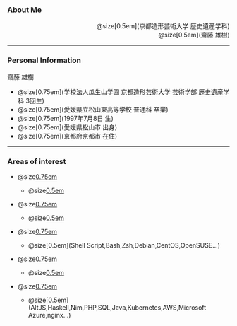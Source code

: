 ### About Me

<div style="text-align: right">
  @size[0.5em](京都造形芸術大学 歴史遺産学科)<br>
  @size[0.5em](齋藤 雄樹)
</div>

---

### Personal Information

<div style="text-align: left">
  齋藤 雄樹
</div>

- @size[0.75em](学校法人瓜生山学園 京都造形芸術大学 芸術学部 歴史遺産学科 3回生)
- @size[0.75em](愛媛県立松山東高等学校 普通科 卒業)
- @size[0.75em](1997年7月8日 生)
- @size[0.75em](愛媛県松山市 出身)
- @size[0.75em](京都府京都市 在住)
---

### Areas of interest

- @size[0.75em](Web・クラウド等の技術)
  - @size[0.5em](Firebase,GCP,GAS,JavaScript,TypeScript...)
- @size[0.75em](仮想化技術)
  - @size[0.5em](Vagrant,Docker...)
- @size[0.75em](Linux・コンソール系技術)
  - @size[0.5em](Shell Script,Bash,Zsh,Debian,CentOS,OpenSUSE...)
- @size[0.75em](デザイン系技術)
  - @size[0.5em](Photoshop,Illustrator,ClipStudio,Inkscape,GIMP...)
  
- @size[0.75em](まだ触れたことのない技術)
  - @size[0.5em](AltJS,Haskell,Nim,PHP,SQL,Java,Kubernetes,AWS,Microsoft Azure,nginx...)
